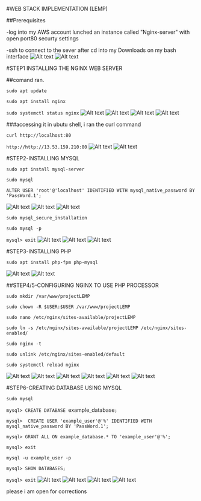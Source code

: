 #WEB STACK IMPLEMENTATION (LEMP)

##Prerequisites

-log into my AWS account lunched an instance called "Nginx-server" with open port80 securty settings

-ssh to connect to the sever after cd into my Downloads on my bash interface
![Alt text](<images/lunch instance.jpg>)
![Alt text](<images/ssh into instance.jpg>)


#STEP1 INSTALLING THE NGINX WEB SERVER

##comand ran.

`sudo apt update`

`sudo apt install nginx`

`sudo systemctl status nginx`
![Alt text](images/nginxinstallation-1.jpg)
![Alt text](images/nginxinstalledjpg.jpg)
![Alt text](images/nginxinstalled-works.jpg)
![Alt text](images/NGINX-RUNNI.jpg)

###accessing it in ubutu shell, i ran the curl command

`curl http://localhost:80`

`http://http://13.53.159.210:80`
![Alt text](images/curl-nginx.jpg)
![Alt text](images/nginx-pageworks.jpg)


#STEP2-INSTALLING MYSQL

 `sudo apt install mysql-server`

`sudo mysql`

`ALTER USER 'root'@'localhost' IDENTIFIED WITH mysql_native_password BY 'PassWord.1';`

![Alt text](images/mysql-installation1.jpg)
![Alt text](images/mysql-installation2.jpg)
![Alt text](images/mysqlinstallation-done.jpg)


`sudo mysql_secure_installation`

`sudo mysql -p`

`mysql> exit`
![Alt text](images/mysqlconfig-1.jpg)
![Alt text](images/mysqlconfig-2.jpg)
![Alt text](images/mysqlconfig-done.jpg)


#STEP3-INSTALLING PHP

`sudo apt install php-fpm php-mysql`

![Alt text](images/Nginx-phpinstallation1.jpg)
![Alt text](images/Nginx-phpinstallation2.jpg)


##STEP4/5-CONFIGURING NGINX TO USE PHP PROCESSOR

`sudo mkdir /var/www/projectLEMP`

`sudo chown -R $USER:$USER /var/www/projectLEMP`

`sudo nano /etc/nginx/sites-available/projectLEMP`

`sudo ln -s /etc/nginx/sites-available/projectLEMP /etc/nginx/sites-enabled/`

`sudo nginx -t`

`sudo unlink /etc/nginx/sites-enabled/default`

`sudo systemctl reload nginx`

![Alt text](images/NGINX-PHPconfig1.jpg)
![Alt text](images/NGINX-PHPconfig2.jpg)
![Alt text](images/NGINX-PHPconfig3.jpg)
![Alt text](images/NGINX-PHPconfig4.jpg)
![Alt text](images/nginex-hellopageworks.jpg)
![Alt text](images/nginx-phppageworks.jpg)


#STEP6-CREATING DATABASE USING MYSQL


`sudo mysql`

`mysql> CREATE DATABASE `example_database`;`

`mysql>  CREATE USER 'example_user'@'%' IDENTIFIED WITH mysql_native_password BY 'PassWord.1';`

`mysql> GRANT ALL ON example_database.* TO 'example_user'@'%';`

`mysql> exit`

`mysql -u example_user -p`

`mysql> SHOW DATABASES;`

`mysql> exit`
![Alt text](images/Mysqldatabase-works1.jpg)
![Alt text](images/Mysqldatabase-works3.jpg)
![Alt text](images/Mysqldatabase-works2.jpg)
![Alt text](images/Mysqldatabase-works.jpg)







please i am open for corrections

